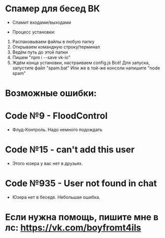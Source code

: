 # Спамер для бесед ВК
* Спамит входами/выходами


* Процесс установки:
1. Распаковываем файлы в любую папку
2. Открываем командную строку/терминал
3. Ведём путь до этой папки
4. Пишем "npm i --save vk-io"
5. Ждём конца установки, настраиваем config.js
Всё!
Для запуска, запустите файл "spam.bat"
Или же в той-же консоли напишите "node spam"

# Возможные ошибки:
# Code №9 - FloodControl
* Флуд-Контроль. Надо немного подождать
# Code №15 - can't add this user
* Этого юзера у вас нет в друзьях.
# Code №935 - User not found in chat
* Юзера нет в беседе. Небольшая ошибка.




# Если нужна помощь, пишите мне в лс: https://vk.com/boyfromt4ils
